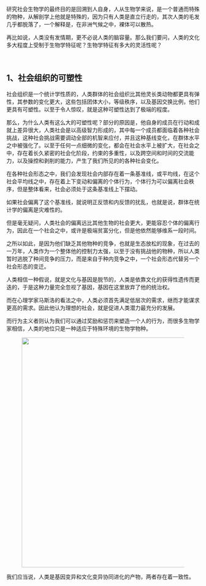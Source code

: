 <p data-pid="P6oJyG7X">研究社会生物学的最终目的是回溯到人自身，人从生物学来说，是一个普通而特殊的物种，从解剖学上他就是特殊的，因为只有人类是直立行走的，其次人类的毛发几乎都脱落了，一个解释是，在非洲气候之中，裸体可以散热。</p><p data-pid="qh8LAXLl">再比如说，人类没有发情期，更不必说人类的脑容量。那么我们要问，人类的文化多大程度上受制于生物学特征呢？生物学特征有多大的灵活性呢？</p><p><br></p><h2>1、社会组织的可塑性</h2><p data-pid="bIbxLpWN">社会组织是一个统计学性质的，人类群体的社会组织比其他灵长类动物都更具有弹性，其参数的变化更大，这些包括团体大小，等级秩序，以及基因交换比例，他们更具有可塑性。以至于令人惊叹，就是这种可塑性达到了极端的程度。</p><p data-pid="K09dTLbn">那么，为什么人类有这么大的可塑性呢？部分的原因是，他自身的成员在行动和成就上差异很大，人类社会是以高级智力形成的，其中每一个成员都面临着各种社会挑战，这种社会挑战需要调动全部的机智来应付，并且这种基线变化，在群体水平之中被强化了。以至于任何一点细微的变化，都会在社会水平上被扩大，在社会之中，存在着长久紧密的社会化阶段，约束的多重性，以及跨空间和时间的交流能力，以及操控和剥削的能力，产生了我们所见的的各种社会变化。</p><p data-pid="qTZNzBC4">在各种社会形态之中，我们会发现社会内部存在着一条基准线，或平均线，在这个社会平均线之中，存在着上下变动和偏离的个体行为，个体行为可以偏离社会秩序，但是整体看来，社会必须处于这条基准线上下摆动。</p><p data-pid="NPP37XRQ">如果社会偏离了这个基准线，就说明正反馈和内反馈的扰乱，也就是说，群体在统计学的偏离是灾难性的。</p><p data-pid="qpuJEmBf">但是毫无疑问，人类社会的偏离远比其他生物的社会更大，更能容忍个体的偏离行为，因此在一个社会之中，或许是极端贫富分化，但是他依然能够维系一段时间。</p><p data-pid="0I1Jp1DX">之所以如此，是因为他们缺乏其他物种的竞争，也就是生态放松的现象，在过去的一万年，人类作为一个整体他的控制力太强，以至于没有挑战他的物种，所以人类暂时逃脱了种间竞争的压力，而是来自于种内竞争之中，一个社会形态代替另一个社会形态的变迁。</p><p data-pid="OpkCBasA">人类相信一种假说，就是文化与基因是脱节的，人类是依靠文化的获得性遗传而更迭的，于是这种力量完全忽视了基因，基因在这里放弃了他的统治权。</p><p data-pid="yUVzxA1w">而在心理学家马斯洛的看法之中，人类必须首先满足低层次的需求，继而才能谋求更高的需求。因此他认为理想的社会，就是促进人类潜力最充分的发展。</p><p data-pid="7r0f79eX">而行为主义者则认为我们可以通过奖励和惩罚来塑造一个人的行为，而很多生物学家相信，人类的地位只是一种适应于特殊环境的生物学物种。</p><figure data-size="normal"><img src="https://picx.zhimg.com/v2-9f8f839c5d9ebc770b11ca54a3179c66_720w.jpg?source=d16d100b" data-caption="" data-size="normal" data-rawwidth="600" data-rawheight="668" class="origin_image zh-lightbox-thumb" width="600" data-original="https://pic1.zhimg.com/v2-9f8f839c5d9ebc770b11ca54a3179c66_720w.jpg?source=d16d100b"></figure><p data-pid="0RUry0LC">我们应当说，人类是基因变异和文化变异协同进化的产物，两者存在着一致性。</p><p></p>